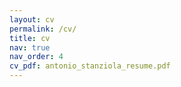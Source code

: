 ```yaml
---
layout: cv
permalink: /cv/
title: cv
nav: true
nav_order: 4
cv_pdf: antonio_stanziola_resume.pdf
---
```

